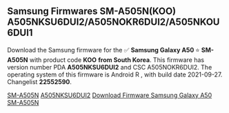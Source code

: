 <h2>Samsung Firmwares SM-A505N(KOO) A505NKSU6DUI2/A505NOKR6DUI2/A505NKOU6DUI1</h2>
Download the Samsung firmware for the ✅ <strong>Samsung Galaxy A50 </strong> ⭐ <strong>SM-A505N</strong> with product code <strong>KOO</strong> <strong> from South Korea</strong>. This firmware has version number PDA <strong>A505NKSU6DUI2</strong> and CSC A505NOKR6DUI2. The operating system of this firmware is Android R , with build date 2021-09-27. Changelist <strong>22552590</strong>.


[SM-A505N](https://samfirm.shop/samsung/model/SM-A505N)
[A505NKSU6DUI2](https://samfirm.shop/samsung/pda/A505NKSU6DUI2)
[Download Firmware Samsung Galaxy A50 SM-A505N](https://samfirm.shop/samsung/firmware/460798)
